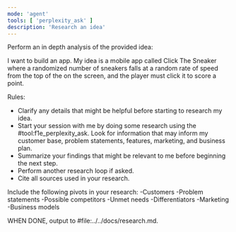 ```yaml
---
mode: 'agent'
tools: [ 'perplexity_ask' ]
description: 'Research an idea'
---
```


Perform an in depth analysis of the provided idea:

I want to build an app. My idea is a mobile app called Click The Sneaker where a randomized number of sneakers falls at a random rate of speed from the top of the on the screen, and the player must click it to score a point.

Rules:
- Clarify any details that might be helpful before starting to research my idea.
- Start your session with me by doing some research using the #tool:f1e_perplexity_ask. Look for information that may inform my customer base, problem statements, features, marketing, and business plan.
- Summarize your findings that might be relevant to me before beginning the next step.
- Perform another research loop if asked.
- Cite all sources used in your research.

Include the following pivots in your research:
-Customers
-Problem statements
-Possible competitors
-Unmet needs
-Differentiators
-Marketing
-Business models

WHEN DONE, output to #file:../../docs/research.md.